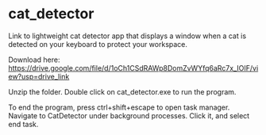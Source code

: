 # cat_detector
Link to lightweight cat detector app that displays a window when a cat is detected on your keyboard to protect your workspace.

Download here: https://drive.google.com/file/d/1oCh1CSdRAWp8DomZvWYfq6aRc7x_IOIF/view?usp=drive_link

Unzip the folder. Double click on cat_detector.exe to run the program.

To end the program, press ctrl+shift+escape to open task manager. Navigate to CatDetector under
background processes. Click it, and select end task.
